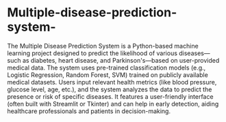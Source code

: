 # Multiple-disease-prediction-system-
The Multiple Disease Prediction System is a Python-based machine learning project designed to predict the likelihood of various diseases—such as diabetes, heart disease, and Parkinson's—based on user-provided medical data. The system uses pre-trained classification models (e.g., Logistic Regression, Random Forest, SVM) trained on publicly available medical datasets. Users input relevant health metrics (like blood pressure, glucose level, age, etc.), and the system analyzes the data to predict the presence or risk of specific diseases. It features a user-friendly interface (often built with Streamlit or Tkinter) and can help in early detection, aiding healthcare professionals and patients in decision-making.
